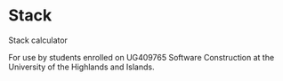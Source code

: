 # Stack
Stack calculator

For use by students enrolled on UG409765 Software Construction at the University of the Highlands and Islands.
